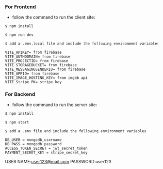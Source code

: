 ### For Frontend 
- follow the command to run the client site: 

```sh
$ npm install
```
```sh
$ npm run dev
```
```sh
$ add a .env.local file and include the following environment variables
```

```
VITE_APIKEY= from firebase
VITE_AUTHDOMAIN= from firebase
VITE_PROJECTID= from firebase
VITE_STORAGEBUCKET= from firebase
VITE_MESSAGINGSENDERID= from firebase
VITE_APPID= from firebase
VITE_IMAGE_HOSTING_KEY= from imgbb api
VITE_Stripe_PK= stripe key
```

### For Backend
- follow the command to run the server site: 
```sh
$ npm install
```
```sh
$ npm start
```
```sh
$ add a .env file and include the following environment variables
```
```
DB_USER = mongodb_username
DB_PASS = mongodb_password
ACCESS_TOKEN_SECRET = jwt_secret_token
PAYMENT_SECRET_KEY = stripe_secret_key
```


<!-- LOGIN CREDS  -->
USER NAME:user123@mail.com
PASSWORD:user123


<!-- END -->



